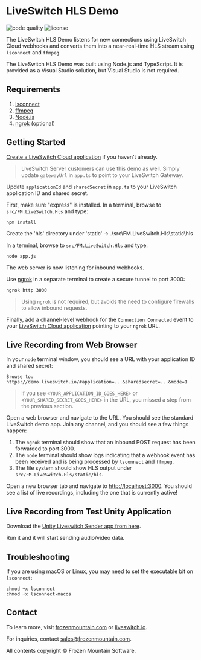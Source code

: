 # LiveSwitch HLS Demo

![code quality](https://app.codacy.com/project/badge/Grade/9937a1d117224989a0cd846a43d8f957) ![license](https://img.shields.io/badge/License-MIT-yellow.svg)

The LiveSwitch HLS Demo listens for new connections using LiveSwitch Cloud webhooks and converts them into a near-real-time HLS stream using `lsconnect` and `ffmpeg`.

The LiveSwitch HLS Demo was built using Node.js and TypeScript. It is provided as a Visual Studio solution, but Visual Studio is not required.

## Requirements

1.  [lsconnect](https://github.com/liveswitch/liveswitch-connect)
2.  [ffmpeg](https://ffmpeg.org/)
3.  [Node.js](https://nodejs.org/)
4.  [ngrok](https://ngrok.com/) (optional)

## Getting Started

[Create a LiveSwitch Cloud application](https://console.liveswitch.io/#/applications) if you haven't already.

> LiveSwitch Server customers can use this demo as well. Simply update `gatewayUrl` in `app.ts` to point to your LiveSwitch Gateway.

Update `applicationId` and `sharedSecret` in `app.ts` to your LiveSwitch application ID and shared secret.

First, make sure "express" is installed. In a terminal, browse to `src/FM.LiveSwitch.Hls` and type:

```shell
npm install
```

Create the 'hls' directory under 'static' -> .\src\FM.LiveSwitch.Hls\static\hls

In a terminal, browse to `src/FM.LiveSwitch.Hls` and type:

```shell
node app.js
```

The web server is now listening for inbound webhooks.

Use [ngrok](https://ngrok.com/) in a separate terminal to create a secure tunnel to port 3000:

```shell
ngrok http 3000
```

> Using `ngrok` is not required, but avoids the need to configure firewalls to allow inbound requests.

Finally, add a channel-level webhook for the `Connection Connected` event to your [LiveSwitch Cloud application](https://console.liveswitch.io/#/applications) pointing to your `ngrok` URL.

## Live Recording from Web Browser

In your `node` terminal window, you should see a URL with your application ID and shared secret:

```shell
Browse to: https://demo.liveswitch.io/#application=...&sharedsecret=...&mode=1
```

> If you see `<YOUR_APPLICATION_ID_GOES_HERE>` or `<YOUR_SHARED_SECRET_GOES_HERE>` in the URL, you missed a step from the previous section.

Open a web browser and navigate to the URL. You should see the standard LiveSwitch demo app. Join any channel, and you should see a few things happen:

1.  The `ngrok` terminal should show that an inbound POST request has been forwarded to port 3000.
2.  The `node` terminal should show logs indicating that a webhook event has been received and is being processed by `lsconnect` and `ffmpeg`.
3.  The file system should show HLS output under `src/FM.LiveSwitch.Hls/static/hls`.

Open a new browser tab and navigate to [http://localhost:3000](http://localhost:3000). You should see a list of live recordings, including the one that is currently active!

## Live Recording from Test Unity Application

Download the [Unity Liveswitch Sender app from here](https://drive.google.com/file/d/1z2e3x-ze7nBgf6hgwy4NX0151DZAYnFa/view?usp=sharing). 

Run it and it will start sending audio/video data.

## Troubleshooting

If you are using macOS or Linux, you may need to set the executable bit on `lsconnect`:

```shell
chmod +x lsconnect
chmod +x lsconnect-macos
```

## Contact

To learn more, visit [frozenmountain.com](https://www.frozenmountain.com) or [liveswitch.io](https://www.liveswitch.io).

For inquiries, contact [sales@frozenmountain.com](mailto:sales@frozenmountain.com).

All contents copyright © Frozen Mountain Software.
